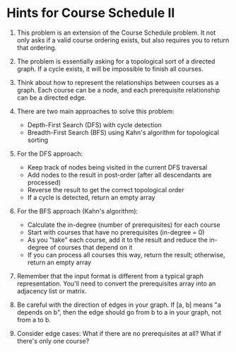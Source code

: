 # Hints for Course Schedule II

1. This problem is an extension of the Course Schedule problem. It not only asks if a valid course ordering exists, but also requires you to return that ordering.

2. The problem is essentially asking for a topological sort of a directed graph. If a cycle exists, it will be impossible to finish all courses.

3. Think about how to represent the relationships between courses as a graph. Each course can be a node, and each prerequisite relationship can be a directed edge.

4. There are two main approaches to solve this problem:
   - Depth-First Search (DFS) with cycle detection
   - Breadth-First Search (BFS) using Kahn's algorithm for topological sorting

5. For the DFS approach:
   - Keep track of nodes being visited in the current DFS traversal
   - Add nodes to the result in post-order (after all descendants are processed)
   - Reverse the result to get the correct topological order
   - If a cycle is detected, return an empty array

6. For the BFS approach (Kahn's algorithm):
   - Calculate the in-degree (number of prerequisites) for each course
   - Start with courses that have no prerequisites (in-degree = 0)
   - As you "take" each course, add it to the result and reduce the in-degree of courses that depend on it
   - If you can process all courses this way, return the result; otherwise, return an empty array

7. Remember that the input format is different from a typical graph representation. You'll need to convert the prerequisites array into an adjacency list or matrix.

8. Be careful with the direction of edges in your graph. If [a, b] means "a depends on b", then the edge should go from b to a in your graph, not from a to b.

9. Consider edge cases: What if there are no prerequisites at all? What if there's only one course?
